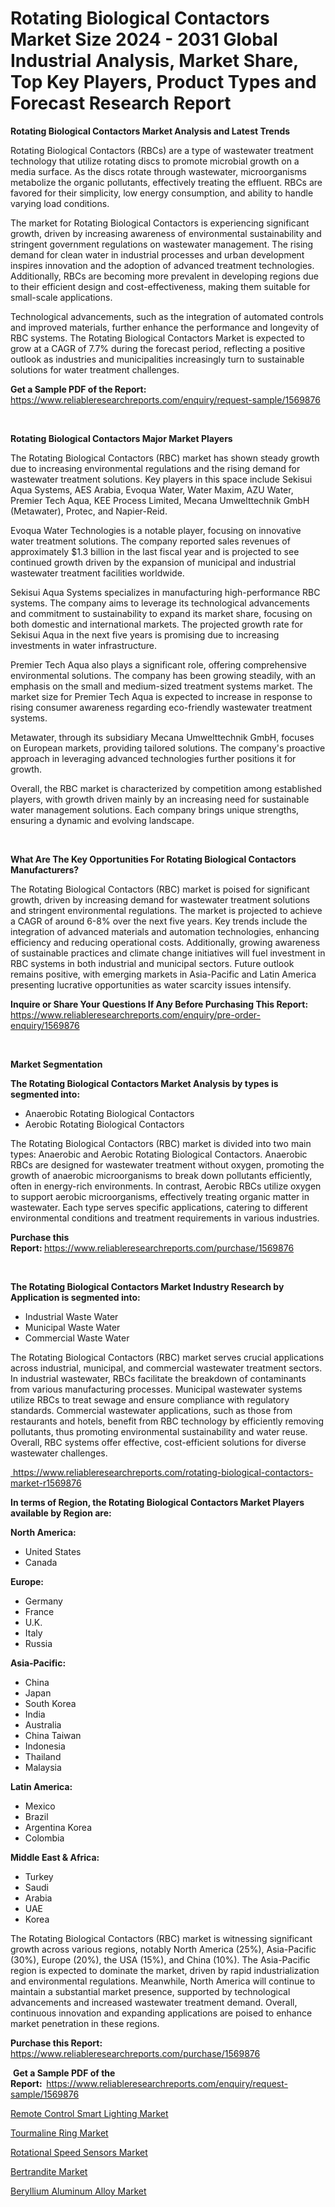 <p><h1>Rotating Biological Contactors Market Size 2024 - 2031 Global Industrial Analysis, Market Share, Top Key Players, Product Types and Forecast Research Report</h1></p><p><strong>Rotating Biological Contactors Market Analysis and Latest Trends</strong></p>
<p><p>Rotating Biological Contactors (RBCs) are a type of wastewater treatment technology that utilize rotating discs to promote microbial growth on a media surface. As the discs rotate through wastewater, microorganisms metabolize the organic pollutants, effectively treating the effluent. RBCs are favored for their simplicity, low energy consumption, and ability to handle varying load conditions.</p><p>The market for Rotating Biological Contactors is experiencing significant growth, driven by increasing awareness of environmental sustainability and stringent government regulations on wastewater management. The rising demand for clean water in industrial processes and urban development inspires innovation and the adoption of advanced treatment technologies. Additionally, RBCs are becoming more prevalent in developing regions due to their efficient design and cost-effectiveness, making them suitable for small-scale applications.</p><p>Technological advancements, such as the integration of automated controls and improved materials, further enhance the performance and longevity of RBC systems. The Rotating Biological Contactors Market is expected to grow at a CAGR of 7.7% during the forecast period, reflecting a positive outlook as industries and municipalities increasingly turn to sustainable solutions for water treatment challenges.</p></p>
<p><strong>Get a Sample PDF of the Report:&nbsp;</strong> <a href="https://www.reliableresearchreports.com/enquiry/request-sample/1569876?utm_campaign=7&utm_medium=2&utm_source=Github&utm_content=ia&utm_term=29122024&utm_id=rotating-biological-contactors">https://www.reliableresearchreports.com/enquiry/request-sample/1569876</a></p>
<p>&nbsp;</p>
<p><strong>Rotating Biological Contactors Major Market Players</strong></p>
<p><p>The Rotating Biological Contactors (RBC) market has shown steady growth due to increasing environmental regulations and the rising demand for wastewater treatment solutions. Key players in this space include Sekisui Aqua Systems, AES Arabia, Evoqua Water, Water Maxim, AZU Water, Premier Tech Aqua, KEE Process Limited, Mecana Umwelttechnik GmbH (Metawater), Protec, and Napier-Reid.</p><p>Evoqua Water Technologies is a notable player, focusing on innovative water treatment solutions. The company reported sales revenues of approximately $1.3 billion in the last fiscal year and is projected to see continued growth driven by the expansion of municipal and industrial wastewater treatment facilities worldwide.</p><p>Sekisui Aqua Systems specializes in manufacturing high-performance RBC systems. The company aims to leverage its technological advancements and commitment to sustainability to expand its market share, focusing on both domestic and international markets. The projected growth rate for Sekisui Aqua in the next five years is promising due to increasing investments in water infrastructure.</p><p>Premier Tech Aqua also plays a significant role, offering comprehensive environmental solutions. The company has been growing steadily, with an emphasis on the small and medium-sized treatment systems market. The market size for Premier Tech Aqua is expected to increase in response to rising consumer awareness regarding eco-friendly wastewater treatment systems.</p><p>Metawater, through its subsidiary Mecana Umwelttechnik GmbH, focuses on European markets, providing tailored solutions. The company's proactive approach in leveraging advanced technologies further positions it for growth. </p><p>Overall, the RBC market is characterized by competition among established players, with growth driven mainly by an increasing need for sustainable water management solutions. Each company brings unique strengths, ensuring a dynamic and evolving landscape.</p></p>
<p>&nbsp;</p>
<p><strong>What Are The Key Opportunities For Rotating Biological Contactors Manufacturers?</strong></p>
<p><p>The Rotating Biological Contactors (RBC) market is poised for significant growth, driven by increasing demand for wastewater treatment solutions and stringent environmental regulations. The market is projected to achieve a CAGR of around 6-8% over the next five years. Key trends include the integration of advanced materials and automation technologies, enhancing efficiency and reducing operational costs. Additionally, growing awareness of sustainable practices and climate change initiatives will fuel investment in RBC systems in both industrial and municipal sectors. Future outlook remains positive, with emerging markets in Asia-Pacific and Latin America presenting lucrative opportunities as water scarcity issues intensify.</p></p>
<p><strong>Inquire or Share Your Questions If Any Before Purchasing This Report:</strong> <a href="https://www.reliableresearchreports.com/enquiry/pre-order-enquiry/1569876?utm_campaign=7&utm_medium=2&utm_source=Github&utm_content=ia&utm_term=29122024&utm_id=rotating-biological-contactors">https://www.reliableresearchreports.com/enquiry/pre-order-enquiry/1569876</a></p>
<p>&nbsp;</p>
<p><strong>Market Segmentation</strong></p>
<p><strong>The Rotating Biological Contactors Market Analysis by types is segmented into:</strong></p>
<p><ul><li>Anaerobic Rotating Biological Contactors</li><li>Aerobic Rotating Biological Contactors</li></ul></p>
<p><p>The Rotating Biological Contactors (RBC) market is divided into two main types: Anaerobic and Aerobic Rotating Biological Contactors. Anaerobic RBCs are designed for wastewater treatment without oxygen, promoting the growth of anaerobic microorganisms to break down pollutants efficiently, often in energy-rich environments. In contrast, Aerobic RBCs utilize oxygen to support aerobic microorganisms, effectively treating organic matter in wastewater. Each type serves specific applications, catering to different environmental conditions and treatment requirements in various industries.</p></p>
<p><strong>Purchase this Report:&nbsp;</strong><a href="https://www.reliableresearchreports.com/purchase/1569876?utm_campaign=7&utm_medium=2&utm_source=Github&utm_content=ia&utm_term=29122024&utm_id=rotating-biological-contactors">https://www.reliableresearchreports.com/purchase/1569876</a></p>
<p>&nbsp;</p>
<p><strong>The Rotating Biological Contactors Market Industry Research by Application is segmented into:</strong></p>
<p><ul><li>Industrial Waste Water</li><li>Municipal Waste Water</li><li>Commercial Waste Water</li></ul></p>
<p><p>The Rotating Biological Contactors (RBC) market serves crucial applications across industrial, municipal, and commercial wastewater treatment sectors. In industrial wastewater, RBCs facilitate the breakdown of contaminants from various manufacturing processes. Municipal wastewater systems utilize RBCs to treat sewage and ensure compliance with regulatory standards. Commercial wastewater applications, such as those from restaurants and hotels, benefit from RBC technology by efficiently removing pollutants, thus promoting environmental sustainability and water reuse. Overall, RBC systems offer effective, cost-efficient solutions for diverse wastewater challenges.</p></p>
<p><a href="https://www.reliableresearchreports.com/rotating-biological-contactors-market-r1569876?utm_campaign=7&utm_medium=2&utm_source=Github&utm_content=ia&utm_term=29122024&utm_id=rotating-biological-contactors">&nbsp;https://www.reliableresearchreports.com/rotating-biological-contactors-market-r1569876</a></p>
<p><strong>In terms of Region, the Rotating Biological Contactors Market Players available by Region are:</strong></p>
<p>
    <p> <strong> North America: </strong>
        <ul>
            <li>United States</li>
            <li>Canada</li>
        </ul>
        </p> 
    <p> <strong> Europe: </strong>
        <ul>
            <li>Germany</li>
            <li>France</li>
            <li>U.K.</li>
            <li>Italy</li>
            <li>Russia</li>
        </ul>
        </p> 
    <p> <strong> Asia-Pacific: </strong>
        <ul>
            <li>China</li>
            <li>Japan</li>
            <li>South Korea</li>
            <li>India</li>
            <li>Australia</li>
            <li>China Taiwan</li>
            <li>Indonesia</li>
            <li>Thailand</li>
            <li>Malaysia</li>
        </ul>
        </p> 
    <p> <strong> Latin America: </strong>
        <ul>
            <li>Mexico</li>
            <li>Brazil</li>
            <li>Argentina Korea</li>
            <li>Colombia</li>
        </ul>
        </p> 
    <p> <strong> Middle East & Africa: </strong>
        <ul>
            <li>Turkey</li>
            <li>Saudi</li>
            <li>Arabia</li>
            <li>UAE</li>
            <li>Korea</li>
        </ul>
    </p>
    </p>
<p><p>The Rotating Biological Contactors (RBC) market is witnessing significant growth across various regions, notably North America (25%), Asia-Pacific (30%), Europe (20%), the USA (15%), and China (10%). The Asia-Pacific region is expected to dominate the market, driven by rapid industrialization and environmental regulations. Meanwhile, North America will continue to maintain a substantial market presence, supported by technological advancements and increased wastewater treatment demand. Overall, continuous innovation and expanding applications are poised to enhance market penetration in these regions.</p></p>
<p><strong>Purchase this Report: </strong><a href="https://www.reliableresearchreports.com/purchase/1569876?utm_campaign=7&utm_medium=2&utm_source=Github&utm_content=ia&utm_term=29122024&utm_id=rotating-biological-contactors">https://www.reliableresearchreports.com/purchase/1569876</a></p>
<p>&nbsp;<strong>Get a Sample PDF of the Report:&nbsp;&nbsp;</strong><a href="https://www.reliableresearchreports.com/enquiry/request-sample/1569876?utm_campaign=7&utm_medium=2&utm_source=Github&utm_content=ia&utm_term=29122024&utm_id=rotating-biological-contactors">https://www.reliableresearchreports.com/enquiry/request-sample/1569876</a></p>
<p><strong></strong></p>
<p><p><a href="https://github.com/angelajermaine/Market-Research-Report-List-5/blob/main/remote-control-smart-lighting-market.md?utm_campaign=7&utm_medium=2&utm_source=Github&utm_content=ia&utm_term=29122024&utm_id=rotating-biological-contactors">Remote Control Smart Lighting Market</a></p><p><a href="https://github.com/oliveroste6/Market-Research-Report-List-1/blob/main/tourmaline-ring-market.md?utm_campaign=7&utm_medium=2&utm_source=Github&utm_content=ia&utm_term=29122024&utm_id=rotating-biological-contactors">Tourmaline Ring Market</a></p><p><a href="https://github.com/NargisHussain432/Market-Research-Report-List-1/blob/main/rotational-speed-sensors-market.md?utm_campaign=7&utm_medium=2&utm_source=Github&utm_content=ia&utm_term=29122024&utm_id=rotating-biological-contactors">Rotational Speed Sensors Market</a></p><p><a href="https://github.com/sherikacas30/Market-Research-Report-List-1/blob/main/bertrandite-market.md?utm_campaign=7&utm_medium=2&utm_source=Github&utm_content=ia&utm_term=29122024&utm_id=rotating-biological-contactors">Bertrandite Market</a></p><p><a href="https://github.com/FahadAhmed223/Market-Research-Report-List-1/blob/main/beryllium-aluminum-alloy-market.md?utm_campaign=7&utm_medium=2&utm_source=Github&utm_content=ia&utm_term=29122024&utm_id=rotating-biological-contactors">Beryllium Aluminum Alloy Market</a></p></p>